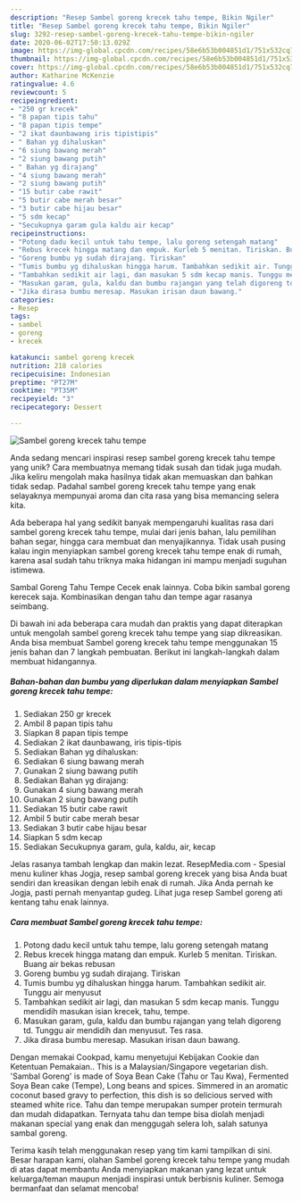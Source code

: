 ```yaml
---
description: "Resep Sambel goreng krecek tahu tempe, Bikin Ngiler"
title: "Resep Sambel goreng krecek tahu tempe, Bikin Ngiler"
slug: 3292-resep-sambel-goreng-krecek-tahu-tempe-bikin-ngiler
date: 2020-06-02T17:50:13.029Z
image: https://img-global.cpcdn.com/recipes/58e6b53b004851d1/751x532cq70/sambel-goreng-krecek-tahu-tempe-foto-resep-utama.jpg
thumbnail: https://img-global.cpcdn.com/recipes/58e6b53b004851d1/751x532cq70/sambel-goreng-krecek-tahu-tempe-foto-resep-utama.jpg
cover: https://img-global.cpcdn.com/recipes/58e6b53b004851d1/751x532cq70/sambel-goreng-krecek-tahu-tempe-foto-resep-utama.jpg
author: Katharine McKenzie
ratingvalue: 4.6
reviewcount: 5
recipeingredient:
- "250 gr krecek"
- "8 papan tipis tahu"
- "8 papan tipis tempe"
- "2 ikat daunbawang iris tipistipis"
- " Bahan yg dihaluskan"
- "6 siung bawang merah"
- "2 siung bawang putih"
- " Bahan yg dirajang"
- "4 siung bawang merah"
- "2 siung bawang putih"
- "15 butir cabe rawit"
- "5 butir cabe merah besar"
- "3 butir cabe hijau besar"
- "5 sdm kecap"
- "Secukupnya garam gula kaldu air kecap"
recipeinstructions:
- "Potong dadu kecil untuk tahu tempe, lalu goreng setengah matang"
- "Rebus krecek hingga matang dan empuk. Kurleb 5 menitan. Tiriskan. Buang air bekas rebusan"
- "Goreng bumbu yg sudah dirajang. Tiriskan"
- "Tumis bumbu yg dihaluskan hingga harum. Tambahkan sedikit air. Tunggu air menyusut"
- "Tambahkan sedikit air lagi, dan masukan 5 sdm kecap manis. Tunggu mendidih masukan isian krecek, tahu, tempe."
- "Masukan garam, gula, kaldu dan bumbu rajangan yang telah digoreng td. Tunggu air mendidih dan menyusut. Tes rasa."
- "Jika dirasa bumbu meresap. Masukan irisan daun bawang."
categories:
- Resep
tags:
- sambel
- goreng
- krecek

katakunci: sambel goreng krecek 
nutrition: 218 calories
recipecuisine: Indonesian
preptime: "PT27M"
cooktime: "PT35M"
recipeyield: "3"
recipecategory: Dessert

---
```



![Sambel goreng krecek tahu tempe](https://img-global.cpcdn.com/recipes/58e6b53b004851d1/751x532cq70/sambel-goreng-krecek-tahu-tempe-foto-resep-utama.jpg)

Anda sedang mencari inspirasi resep sambel goreng krecek tahu tempe yang unik? Cara membuatnya memang tidak susah dan tidak juga mudah. Jika keliru mengolah maka hasilnya tidak akan memuaskan dan bahkan tidak sedap. Padahal sambel goreng krecek tahu tempe yang enak selayaknya mempunyai aroma dan cita rasa yang bisa memancing selera kita.

Ada beberapa hal yang sedikit banyak mempengaruhi kualitas rasa dari sambel goreng krecek tahu tempe, mulai dari jenis bahan, lalu pemilihan bahan segar, hingga cara membuat dan menyajikannya. Tidak usah pusing kalau ingin menyiapkan sambel goreng krecek tahu tempe enak di rumah, karena asal sudah tahu triknya maka hidangan ini mampu menjadi suguhan istimewa.

Sambal Goreng Tahu Tempe Cecek enak lainnya. Coba bikin sambal goreng kerecek saja. Kombinasikan dengan tahu dan tempe agar rasanya seimbang.


Di bawah ini ada beberapa cara mudah dan praktis yang dapat diterapkan untuk mengolah sambel goreng krecek tahu tempe yang siap dikreasikan. Anda bisa membuat Sambel goreng krecek tahu tempe menggunakan 15 jenis bahan dan 7 langkah pembuatan. Berikut ini langkah-langkah dalam membuat hidangannya.

<!--inarticleads1-->

##### Bahan-bahan dan bumbu yang diperlukan dalam menyiapkan Sambel goreng krecek tahu tempe:

1. Sediakan 250 gr krecek
1. Ambil 8 papan tipis tahu
1. Siapkan 8 papan tipis tempe
1. Sediakan 2 ikat daunbawang, iris tipis-tipis
1. Sediakan  Bahan yg dihaluskan:
1. Sediakan 6 siung bawang merah
1. Gunakan 2 siung bawang putih
1. Sediakan  Bahan yg dirajang:
1. Gunakan 4 siung bawang merah
1. Gunakan 2 siung bawang putih
1. Sediakan 15 butir cabe rawit
1. Ambil 5 butir cabe merah besar
1. Sediakan 3 butir cabe hijau besar
1. Siapkan 5 sdm kecap
1. Sediakan Secukupnya garam, gula, kaldu, air, kecap


Jelas rasanya tambah lengkap dan makin lezat. ResepMedia.com - Spesial menu kuliner khas Jogja, resep sambal goreng krecek yang bisa Anda buat sendiri dan kreasikan dengan lebih enak di rumah. Jika Anda pernah ke Jogja, pasti pernah menyantap gudeg. Lihat juga resep Sambel goreng ati kentang tahu enak lainnya. 

<!--inarticleads2-->

##### Cara membuat Sambel goreng krecek tahu tempe:

1. Potong dadu kecil untuk tahu tempe, lalu goreng setengah matang
1. Rebus krecek hingga matang dan empuk. Kurleb 5 menitan. Tiriskan. Buang air bekas rebusan
1. Goreng bumbu yg sudah dirajang. Tiriskan
1. Tumis bumbu yg dihaluskan hingga harum. Tambahkan sedikit air. Tunggu air menyusut
1. Tambahkan sedikit air lagi, dan masukan 5 sdm kecap manis. Tunggu mendidih masukan isian krecek, tahu, tempe.
1. Masukan garam, gula, kaldu dan bumbu rajangan yang telah digoreng td. Tunggu air mendidih dan menyusut. Tes rasa.
1. Jika dirasa bumbu meresap. Masukan irisan daun bawang.


Dengan memakai Cookpad, kamu menyetujui Kebijakan Cookie dan Ketentuan Pemakaian.. This is a Malaysian/Singapore vegetarian dish. &#39;Sambal Goreng&#39; is made of Soya Bean Cake (Tahu or Tau Kwa), Fermented Soya Bean cake (Tempe), Long beans and spices. Simmered in an aromatic coconut based gravy to perfection, this dish is so delicious served with steamed white rice. Tahu dan tempe merupakan sumper protein termurah dan mudah didapatkan. Ternyata tahu dan tempe bisa diolah menjadi makanan special yang enak dan menggugah selera loh, salah satunya sambal goreng. 

Terima kasih telah menggunakan resep yang tim kami tampilkan di sini. Besar harapan kami, olahan Sambel goreng krecek tahu tempe yang mudah di atas dapat membantu Anda menyiapkan makanan yang lezat untuk keluarga/teman maupun menjadi inspirasi untuk berbisnis kuliner. Semoga bermanfaat dan selamat mencoba!
